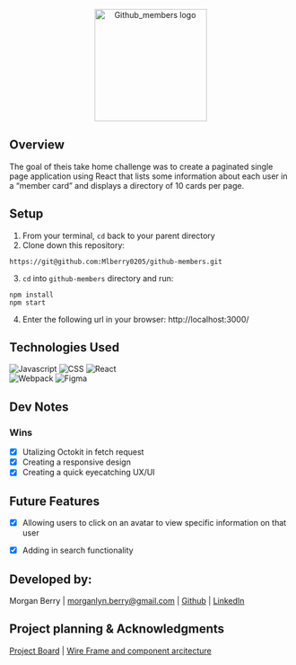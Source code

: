 <p align="center">
<img width='200' alt='Github_members logo' src='https://user-images.githubusercontent.com/102934145/215936359-e61ff3b8-964b-402c-b7dd-d8617eb5e96b.png'>
</p>

## Overview
The goal of theis take home challenge was to create a paginated single page application using React that lists some information about each user in a “member card” and displays a directory of 10 cards per page.

## Setup
1. From your terminal, `cd` back to your parent directory
2. Clone down this repository:
  ```
  https://git@github.com:Mlberry0205/github-members.git
  ```
3. `cd` into `github-members` directory and run:
  ```
  npm install
  npm start
  ```
4. Enter the following url in your browser: http://localhost:3000/

## Technologies Used
![Javascript](https://img.shields.io/badge/JavaScript-323330?style=for-the-badge&logo=javascript&logoColor=F7DF1E) 
![CSS](https://img.shields.io/badge/CSS3-1572B6?style=for-the-badge&logo=css3&logoColor=white) 
![React](https://img.shields.io/badge/react-%2320232a.svg?style=for-the-badge&logo=react&logoColor=%2361DAFB)  
![Webpack](https://img.shields.io/badge/webpack-%238DD6F9.svg?style=for-the-badge&logo=webpack&logoColor=black) 
![Figma](https://img.shields.io/badge/figma-%23F24E1E.svg?style=for-the-badge&logo=figma&logoColor=white)

## Dev Notes
### Wins
- [X] Utalizing Octokit in fetch request
- [x] Creating a responsive design
- [x] Creating a quick eyecatching UX/UI

## Future Features
- [X] Allowing users to click on an avatar to view specific information on that user
- [X] Adding in search functionality


## Developed by:
Morgan Berry |
morganlyn.berry@gmail.com |
[Github](https://github.com/Mlberry0205) |
[LinkedIn](https://www.linkedin.com/in/morgan-lyn-berry/)

## Project planning & Acknowledgments 
[Project Board](https://github.com/users/Mlberry0205/projects/8/views/1) |
[Wire Frame and component arcitecture](https://www.figma.com/file/jvs7WsZyh7T5Nx1G66AQER/GIthub-Members?node-id=0%3A1&t=LYwMCqpYV60Intas-0)
